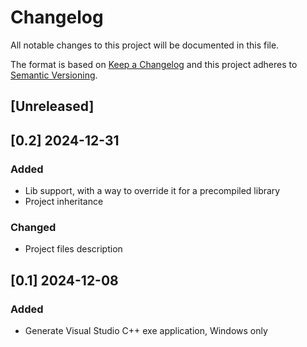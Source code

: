 # Changelog

All notable changes to this project will be documented in this file.

The format is based on [Keep a Changelog](http://keepachangelog.com/)
and this project adheres to [Semantic Versioning](http://semver.org/).

## [Unreleased]

<!-- ### Added -->
<!-- ### Changed -->
<!-- ### Removed -->

## [0.2] 2024-12-31

### Added
- Lib support, with a way to override it for a precompiled library
- Project inheritance

### Changed
- Project files description

## [0.1] 2024-12-08

### Added
- Generate Visual Studio C++ exe application, Windows only